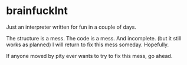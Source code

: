 # brainfuckInt
Just an interpreter written for fun in a couple of days.

The structure is a mess. The code is a mess. And incomplete. (but it still works as planned)
I will return to fix this mess someday. Hopefully.

If anyone moved by pity ever wants to try to fix this mess, go ahead.

